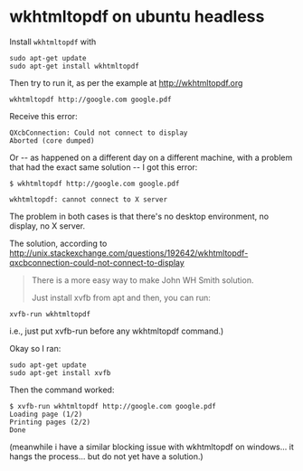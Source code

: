 ﻿# wkhtmltopdf on ubuntu headless

Install `wkhtmltopdf` with

	sudo apt-get update
    sudo apt-get install wkhtmltopdf

Then try to run it, as per the example at <http://wkhtmltopdf.org>

    wkhtmltopdf http://google.com google.pdf

Receive this error:

    QXcbConnection: Could not connect to display
    Aborted (core dumped)

Or -- as happened on a different day on a different machine, with a problem that had the exact same solution -- I got this error:

	$ wkhtmltopdf http://google.com google.pdf

	wkhtmltopdf: cannot connect to X server

The problem in both cases is that there's no desktop environment, no display, no X server.

The solution, according to <http://unix.stackexchange.com/questions/192642/wkhtmltopdf-qxcbconnection-could-not-connect-to-display>

> There is a more easy way to make John WH Smith solution.
>
> Just install xvfb from apt and then, you can run:

    xvfb-run wkhtmltopdf

i.e., just put xvfb-run before any wkhtmltopdf command.)

Okay so I ran:

    sudo apt-get update
    sudo apt-get install xvfb

Then the command worked:

    $ xvfb-run wkhtmltopdf http://google.com google.pdf
    Loading page (1/2)
	Printing pages (2/2)
	Done

(meanwhile i have a similar blocking issue with wkhtmltopdf on windows... it hangs the process... but do not yet have a solution.)
